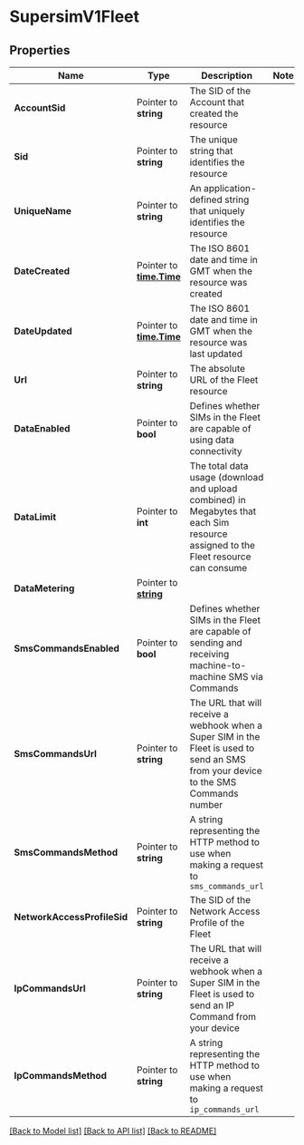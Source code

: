 # SupersimV1Fleet

## Properties

Name | Type | Description | Notes
------------ | ------------- | ------------- | -------------
**AccountSid** | Pointer to **string** | The SID of the Account that created the resource |
**Sid** | Pointer to **string** | The unique string that identifies the resource |
**UniqueName** | Pointer to **string** | An application-defined string that uniquely identifies the resource |
**DateCreated** | Pointer to [**time.Time**](time.Time.md) | The ISO 8601 date and time in GMT when the resource was created |
**DateUpdated** | Pointer to [**time.Time**](time.Time.md) | The ISO 8601 date and time in GMT when the resource was last updated |
**Url** | Pointer to **string** | The absolute URL of the Fleet resource |
**DataEnabled** | Pointer to **bool** | Defines whether SIMs in the Fleet are capable of using data connectivity |
**DataLimit** | Pointer to **int** | The total data usage (download and upload combined) in Megabytes that each Sim resource assigned to the Fleet resource can consume |
**DataMetering** | Pointer to [**string**](FleetEnumDataMetering.md) |  |
**SmsCommandsEnabled** | Pointer to **bool** | Defines whether SIMs in the Fleet are capable of sending and receiving machine-to-machine SMS via Commands |
**SmsCommandsUrl** | Pointer to **string** | The URL that will receive a webhook when a Super SIM in the Fleet is used to send an SMS from your device to the SMS Commands number |
**SmsCommandsMethod** | Pointer to **string** | A string representing the HTTP method to use when making a request to `sms_commands_url` |
**NetworkAccessProfileSid** | Pointer to **string** | The SID of the Network Access Profile of the Fleet |
**IpCommandsUrl** | Pointer to **string** | The URL that will receive a webhook when a Super SIM in the Fleet is used to send an IP Command from your device |
**IpCommandsMethod** | Pointer to **string** | A string representing the HTTP method to use when making a request to `ip_commands_url` |

[[Back to Model list]](../README.md#documentation-for-models) [[Back to API list]](../README.md#documentation-for-api-endpoints) [[Back to README]](../README.md)


